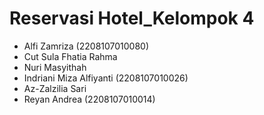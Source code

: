 # Reservasi Hotel_Kelompok 4
- Alfi Zamriza (2208107010080)
- Cut Sula Fhatia Rahma
- Nuri Masyithah
- Indriani Miza Alfiyanti (2208107010026)
- Az-Zalzilia Sari
- Reyan Andrea (2208107010014)
